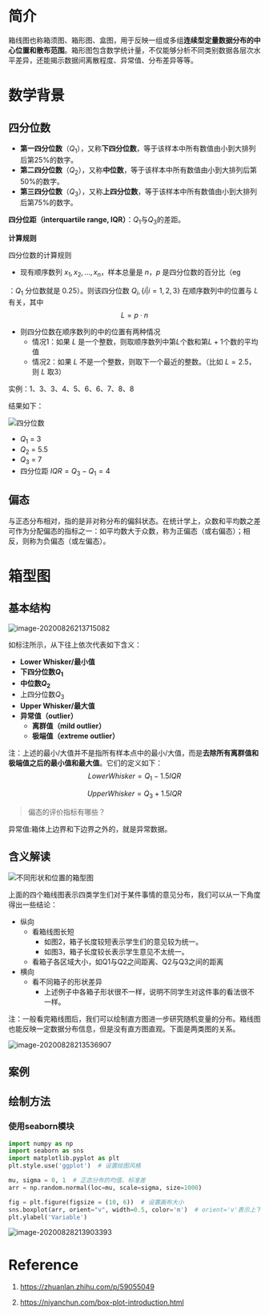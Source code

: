 # 简介

箱线图也称箱须图、箱形图、盒图，用于反映一组或多组**连续型定量数据分布的中心位置和散布范围**。箱形图包含数学统计量，不仅能够分析不同类别数据各层次水平差异，还能揭示数据间离散程度、异常值、分布差异等等。



# 数学背景

## 四分位数

- **第一四分位数**（$Q_1$），又称**下四分位数**，等于该样本中所有数值由小到大排列后第25%的数字。
- **第二四分位数**（$Q_2$），又称**中位数**，等于该样本中所有数值由小到大排列后第50%的数字。
- **第三四分位数**（$Q_3$），又称**上四分位数**，等于该样本中所有数值由小到大排列后第75%的数字。

**四分位距（interquartile range, IQR）**：$Q_1$与$Q_3$的差距。



**计算规则**

四分位数的计算规则

- 现有顺序数列 $x_1,x_2,...,x_n$，样本总量是 $n$，$p$ 是四分位数的百分比（eg

：$Q_1$ 分位数就是 0.25）。则该四分位数 $Q_i,\{i|i=1,2,3\}$ 在顺序数列中的位置与 $L$ 有关，其中
$$
L=p·n
$$


- 则四分位数在顺序数列的中的位置有两种情况
    - 情况1：如果 $L$ 是一个整数，则取顺序数列中第$L$个数和第$L+1$个数的平均值
    - 情况2：如果 $L$ 不是一个整数，则取下一个最近的整数。（比如 $L=2.5$，则 $L$ 取3）



实例：1、3、3、4、5、6、6、7、8、8

结果如下：

![四分位数](https://www.shuxuele.com/data/images/quartiles-c.svg)

- $Q_1$ = 3
- $Q_2$ = 5.5
- $Q_3$ = 7
- 四分位距 $IQR=Q_3-Q_1=4$



## 偏态

与正态分布相对，指的是非对称分布的偏斜状态。在统计学上，众数和平均数之差可作为分配偏态的指标之一：如平均数大于众数，称为正偏态（或右偏态）；相反，则称为负偏态（或左偏态）。

# 箱型图

## 基本结构

![image-20200826213715082](C:/Users/LuZhengLi/AppData/Roaming/Typora/typora-user-images/image-20200826213715082.png)

如标注所示，从下往上依次代表如下含义：

- **Lower Whisker/最小值**
- **下四分位数$Q_1$**
- **中位数$Q_2$**
- 上四分位数$Q_3$
- **Upper Whisker/最大值**
- **异常值（outlier）**
    - **离群值（mild outlier）**
    - **极端值（extreme outlier）**



注：上述的最小/大值并不是指所有样本点中的最小/大值，而是**去除所有离群值和极端值之后的最小值和最大值**。它们的定义如下：
$$
LowerWhisker = Q_1-1.5IQR
$$

$$
UpperWhisker=Q_3+1.5IQR
$$



> 偏态的评价指标有哪些？



异常值:箱体上边界和下边界之外的，就是异常数据。



## 含义解读

![不同形状和位置的箱型图](https://gitee.com/llillz/images/raw/master/2438032720.png)

上面的四个箱线图表示四类学生们对于某件事情的意见分布，我们可以从一下角度得出一些结论：

- 纵向
    - 看箱线图长短
        - 如图2，箱子长度较短表示学生们的意见较为统一。
        - 如图3，箱子长度较长表示学生意见不太统一。
    - 看箱子各区域大小，如Q1与Q2之间距离、Q2与Q3之间的距离
- 横向
    - 看不同箱子的形状差异
        - 上述例子中各箱子形状很不一样，说明不同学生对这件事的看法很不一样。



注：一般看完箱线图后，我们可以绘制直方图进一步研究随机变量的分布。箱线图也能反映一定数据分布信息，但是没有直方图直观。下面是两类图的关系。

![image-20200828213536907](https://gitee.com/llillz/images/raw/master/image-20200828213536907.png)





## 案例



## 绘制方法

### 使用seaborn模块

```python
import numpy as np
import seaborn as sns
import matplotlib.pyplot as plt
plt.style.use('ggplot')  # 设置绘图风格

mu, sigma = 0, 1  # 正态分布的均值、标准差
arr = np.random.normal(loc=mu, scale=sigma, size=1000)

fig = plt.figure(figsize = (10, 6))  # 设置画布大小
sns.boxplot(arr, orient="v", width=0.5, color='m')  # orient='v'表示上下朝向
plt.ylabel('Variable')
```

![image-20200828213903393](https://gitee.com/llillz/images/raw/master/image-20200828213903393.png)

# Reference

1. https://zhuanlan.zhihu.com/p/59055049

1. https://niyanchun.com/box-plot-introduction.html